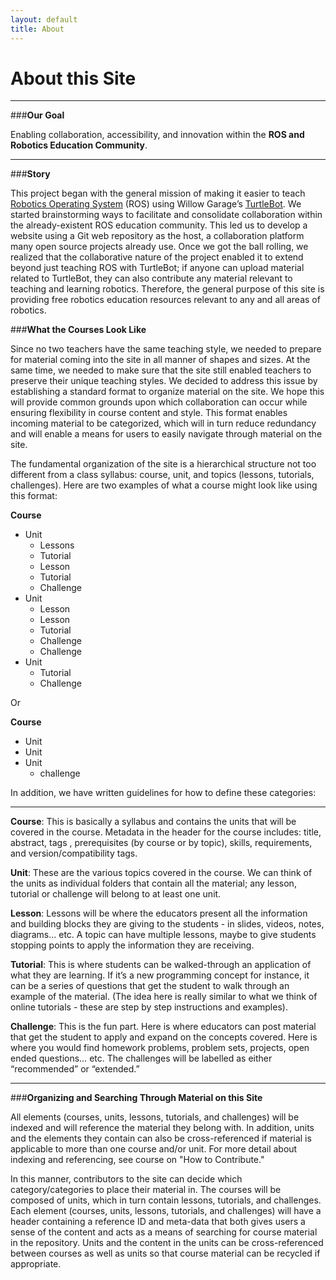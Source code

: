 ```yaml
---
layout: default
title: About
---
```


# About this Site

----

###**Our Goal**

Enabling collaboration, accessibility, and innovation within the **ROS and Robotics Education Community**.

----

###**Story**

This project began with the general mission of making it easier to teach [Robotics Operating System](http://www.ros.org/) (ROS) using Willow Garage’s [TurtleBot](http://www.turtlebot.com/).  We started brainstorming ways to facilitate and consolidate collaboration within the already-existent ROS education community.  This led us to develop a website using a Git web repository as the host, a collaboration platform many open source projects already use.  Once we got the ball rolling, we realized that the collaborative nature of the project enabled it to extend beyond just teaching ROS with TurtleBot; if anyone can upload material related to TurtleBot, they can also contribute any material relevant to teaching and learning robotics.  Therefore, the general purpose of this site is providing free robotics education resources relevant to any and all areas of robotics.

###**What the Courses Look Like**

Since no two teachers have the same teaching style, we needed to prepare for material coming into the site in all manner of shapes and sizes.  At the same time, we needed to make sure that the site still enabled teachers to preserve their unique teaching styles.  We decided to address this issue by establishing a standard format to organize material on the site.  We hope this will provide common grounds upon which collaboration can occur while ensuring flexibility in course content and style.  This format enables incoming material to be categorized, which will in turn reduce redundancy and will enable a means for users to easily navigate through material on the site.

The fundamental organization of the site is a hierarchical structure not too different from a class syllabus: course, unit, and topics (lessons, tutorials, challenges).  Here are two examples of what a course might look like using this format:

**Course**

* Unit
   * Lessons
   * Tutorial
   * Lesson
   * Tutorial
   * Challenge
* Unit
   * Lesson
   * Lesson
   * Tutorial
   * Challenge
   * Challenge
* Unit
   * Tutorial
   * Challenge

Or

**Course**

* Unit
* Unit
* Unit
   * challenge

In addition, we have written guidelines for how to define these categories:

----

**Course**: This is basically a syllabus and contains the units that will be covered in the course.  Metadata in the header for the course includes: title, abstract, tags , prerequisites (by course or by topic), skills, requirements, and version/compatibility tags.


**Unit**: These are the various topics covered in the course.  We can think of the units as individual folders that contain all the material; any lesson, tutorial or challenge will belong to at least one unit.


**Lesson**: Lessons will be where the educators present all the information and building blocks they are giving to the students - in slides, videos, notes, diagrams… etc. A topic can have multiple lessons, maybe to give students stopping points to apply the information they are receiving.


**Tutorial**: This is where students can be walked-through an application of what they are learning.  If it’s a new programming concept for instance, it can be a series of questions that get the student to walk through an example of the material.  (The idea here is really similar to what we think of online tutorials - these are step by step instructions and examples).


**Challenge**:  This is the fun part.  Here is where educators can post material that get the student to apply and expand on the concepts covered.  Here is where you would find homework problems, problem sets, projects, open ended questions… etc.  The challenges will be labelled as either “recommended” or “extended.”

----

###**Organizing and Searching Through Material on this Site**

All elements (courses, units, lessons, tutorials, and challenges) will be indexed and will reference the material they belong with.  In addition, units and the elements they contain can also be cross-referenced if material is applicable to more than one course and/or unit.  For more detail about indexing and referencing, see course on "How to Contribute."

In this manner, contributors to the site can decide which category/categories to place their material in.  The courses will be composed of units, which in turn contain lessons, tutorials, and challenges.  Each element (courses, units, lessons, tutorials, and challenges) will have a header containing a reference ID and meta-data that both gives users a sense of the content and acts as a means of searching for course material in the repository. Units and the content in the units can be cross-referenced between courses as well as units so that course material can be recycled if appropriate. 

